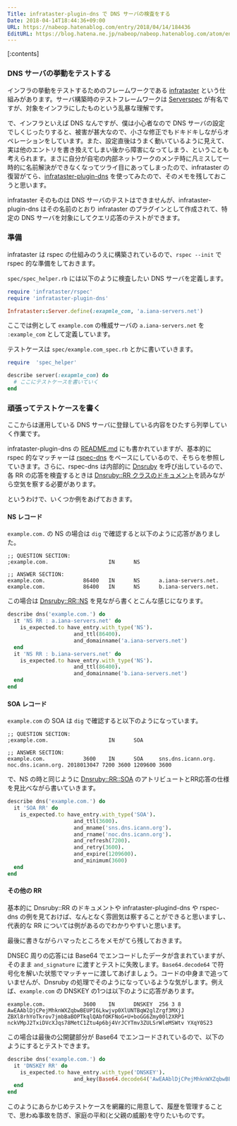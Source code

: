 ```yaml
---
Title: infrataster-plugin-dns で DNS サーバの検査をする
Date: 2018-04-14T18:44:36+09:00
URL: https://nabeop.hatenablog.com/entry/2018/04/14/184436
EditURL: https://blog.hatena.ne.jp/nabeop/nabeop.hatenablog.com/atom/entry/17391345971635059600
---
```


[:contents]

### DNS サーバの挙動をテストする

インフラの挙動をテストするためのフレームワークである [infrataster](https://github.com/ryotarai/infrataster) という仕組みがあります。サーバ構築時のテストフレームワークは [Serverspec](http://serverspec.org/) が有名ですが、対象をインフラにしたものという乱暴な理解です。

で、インフラといえば DNS なんですが、僕は小心者なので DNS サーバの設定でしくじったりすると、被害が甚大なので、小さな修正でもドキドキしながらオペレーションをしています。また、設定直後はうまく動いているように見えて、実は他のエントリを書き換えてしまい後から障害になってしまう、ということも考えられます。まさに自分が自宅の内部ネットワークのメンテ時に凡ミスして一時的に名前解決ができなくなってツライ目にあってしまったので、infrataster の復習がてら、[infrataster-plugin-dns](https://github.com/otahi/infrataster-plugin-dns) を使ってみたので、そのメモを残しておこうと思います。

infrataster そのものは DNS サーバのテストはできませんが、infrataster-plugin-dns はその名前のとおり infrataster のプラグインとして作成されて、特定の DNS サーバを対象にしてクエリ応答のテストができます。

### 準備

infrataster は rspec の仕組みのうえに構築されているので、`rspec --init` で rspec 的な準備をしておきます。

`spec/spec_helper.rb` には以下のように検査したい DNS サーバを定義します。

```ruby
require 'infrataster/rspec'
require 'infrataster-plugin-dns'

Infrataster::Server.define(:exapmle_com, 'a.iana-servers.net')
```

ここでは例として `example.com` の権威サーバの `a.iana-servers.net` を `:example_com` として定義しています。

テストケースは `spec/example.com_spec.rb` とかに書いていきます。

```ruby
require  'spec_helper'

describe server(:exapmle_com) do
  # ここにテストケースを書いていく
end
```

### 頑張ってテストケースを書く

ここからは運用している DNS サーバに登録している内容をひたすら列挙していく作業です。

infrataster-plugin-dns の [README.md](https://github.com/otahi/infrataster-plugin-dns/blob/master/README.md) にも書かれていますが、基本的に rspec 的なマッチャーは [rspec-dns](https://github.com/spotify/rspec-dns) をベースにしているので、そちらを参照していきます。さらに、rspec-dns は内部的に [Dnsruby](https://rubygems.org/gems/dnsruby) を呼び出しているので、各 RR の応答を検査するときは [Dnsruby::RR クラスのドキュメント](http://www.rubydoc.info/gems/dnsruby/Dnsruby/RR)を読みながら空気を察する必要があります。

というわけで、いくつか例をあげておきます。

#### NS レコード

`example.com.` の NS の場合は `dig` で確認すると以下のように応答がありました。

```
;; QUESTION SECTION:
;example.com.                   IN      NS

;; ANSWER SECTION:
example.com.            86400   IN      NS      a.iana-servers.net.
example.com.            86400   IN      NS      b.iana-servers.net.
```

この場合は [Dnsruby::RR::NS](http://www.rubydoc.info/gems/dnsruby/Dnsruby/RR/NS) を見ながら書くとこんな感じになります。

```ruby
describe dns('example.com.') do
  it 'NS RR : a.iana-servers.net' do
    is_expected.to have_entry.with_type('NS').
                     and_ttl(86400).
                     and_domainname('a.iana-servers.net')
  end
  it 'NS RR : b.iana-servers.net' do
    is_expected.to have_entry.with_type('NS').
                     and_ttl(86400).
                     and_domainname('b.iana-servers.net')
  end
end
```

#### SOA レコード

`example.com` の SOA は `dig` で確認すると以下のようになっています。

```
;; QUESTION SECTION:
;example.com.                   IN      SOA

;; ANSWER SECTION:
example.com.            3600    IN      SOA     sns.dns.icann.org. noc.dns.icann.org. 2018013047 7200 3600 1209600 3600
```

で、NS の時と同じように [Dnsruby::RR::SOA](http://www.rubydoc.info/gems/dnsruby/Dnsruby/RR/SOA) のアトリビュートとRR応答の仕様を見比べながら書いていきます。

```ruby
describe dns('example.com.') do
  it 'SOA RR' do
    is_expected.to have_entry.with_type('SOA').
                     and_ttl(3600).
                     and_mname('sns.dns.icann.org').
                     and_rname('noc.dns.icann.org').
                     and_refresh(7200).
                     and_retry(3600).
                     and_expire(1209600).
                     and_minimum(3600)
  end
end
```

#### その他の RR

基本的に Dnsruby::RR のドキュメントや infrataster-plugind-dns や rspec-dns の例を見ておけば、なんとなく雰囲気は察することができると思いますし、代表的な RR については例があるのでわかりやすいと思います。

最後に書きながらハマったところをメモがてら残しておきます。

DNSEC 周りの応答には Base64 でエンコードしたデータが含まれていますが、そのまま `and_signature` に渡すとテストに失敗します。`Base64.decode64` で符号化を解いた状態でマッチャーに渡してあげましょう。コードの中身まで追っていませんが、Dnsruby の処理でそのようになっているような気がします。例えば、`example.com` の DNSKEY の1つは以下のように応答があります。

```
example.com.            3600    IN      DNSKEY  256 3 8 AwEAAblDjCPejMhknWXZqbwBEUPI6Lkwjvp0XlUNTBqW2glZrgf3MXjJ ZBXl8rhYoTkrov7jmbBaBOPTkqlQAbfOKFNoG+U+boGG6Zmy00l2XRP1 nckVMpJ2TxiDVcXJqs78MetC1Ztu4p6bj4VrJCYTmv3ZULSrWleMSWtv YXqY0S23
```

この場合は最後の公開鍵部分が Base64 でエンコードされているので、以下のようにするとテストできます。

```ruby
describe dns('example.com.') do
  it 'DNSKEY RR' do
    is_expected.to have_entry.with_type('DNSKEY').
                     and_key(Base64.decode64('AwEAAblDjCPejMhknWXZqbwBEUPI6Lkwjvp0XlUNTBqW2glZrgf3MXjJZBXl8rhYoTkrov7jmbBaBOPTkqlQAbfOKFNoG+U+boGG6Zmy00l2XRP1nckVMpJ2TxiDVcXJqs78MetC1Ztu4p6bj4VrJCYTmv3ZULSrWleMSWtvYXqY0S23'))
  end
end
```

このようにあらかじめテストケースを網羅的に用意して、履歴を管理することで、思わぬ事故を防ぎ、家庭の平和(と父親の威厳)を守りたいものです。
